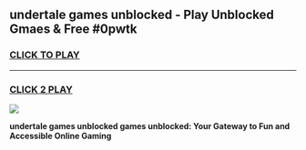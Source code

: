 
## undertale games unblocked - Play Unblocked Gmaes & Free #0pwtk
<h3>
<a href="https://premium.freeplayer.one?title=undertale_games_unblocked&ref=03M">CLICK TO PLAY</a></h3>
<hr>

<h3>
<a href="https://premium.freeplayer.one?title=undertale_games_unblocked&ref=03M">CLICK 2 PLAY</a>
  
</h3>

<a href="https://premium.freeplayer.one?title=undertale_games_unblocked&ref=03M"><img src="https://clearcache.store/games.png"></a>


**undertale games unblocked games unblocked: Your Gateway to Fun and Accessible Online Gaming**
